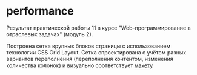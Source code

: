 # performance

Результат практической работы 11 в курсе "Web-программирование в отраслевых задачах" (модуль 2).

Построена сетка крупных блоков страницы с использованием технологии CSS Grid Layout. Сетка спроектирована с учётом разных вариантов переполнения (переполнения контентом, изменения количества колонок) и визуально соответствует [макету](https://www.figma.com/file/Hr1nFDc1llFtWb0vd4z4tD/performance?type=design&node-id=0%3A1&mode=design&t=qvC8WGFXt8LqYQnf-1) 
